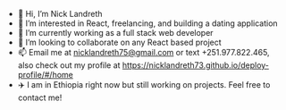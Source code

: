 - 👋 Hi, I’m Nick Landreth
- 👀 I’m interested in React, freelancing, and building a dating application
- 🌱 I’m currently working as a full stack web developer
- 💞️ I’m looking to collaborate on any React based project 
- 📫 Email me at nicklandreth75@gmail.com or text +251.977.822.465, also check out my profile at https://nicklandreth73.github.io/deploy-profile/#/home
- :airplane: I am in Ethiopia right now but still working on projects. Feel free to contact me!


<!---
nicklandreth73/nicklandreth73 is a ✨ special ✨ repository because its `README.md` (this file) appears on your GitHub profile.
You can click the Preview link to take a look at your changes.
--->
